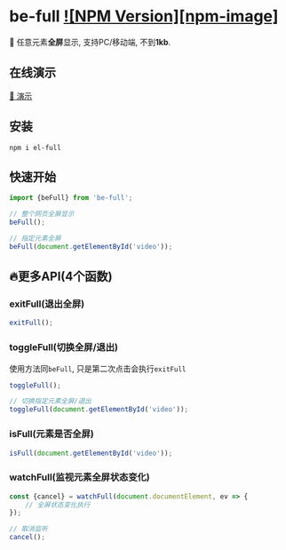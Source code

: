 # be-full [![NPM Version][npm-image]][npm-url]

[npm-url]: https://www.npmjs.com/package/el-full

🍔 任意元素**全屏**显示, 支持PC/移动端, 不到**1kb**.

## 在线演示
[:rocket: 演示](https://any86.github.io/be-full/example/)

## 安装

```shell
npm i el-full
```

## 快速开始

```javascript
import {beFull} from 'be-full';

// 整个网页全屏显示
beFull();

// 指定元素全屏
beFull(document.getElementById('video'));
```

## 🔥更多API(4个函数)

### exitFull(退出全屏)
```javascript
exitFull();
```

### toggleFull(切换全屏/退出)
使用方法同`beFull`, 只是第二次点击会执行`exitFull`
```javascript
toggleFull();

// 切换指定元素全屏/退出
toggleFull(document.getElementById('video'));
```

### isFull(元素是否全屏)
```javascript
isFull(document.getElementById('video'));
```

### watchFull(监视元素全屏状态变化)
```javascript
const {cancel} = watchFull(document.documentElement, ev => {
    // 全屏状态变化执行         
});

// 取消监听
cancel();
```

